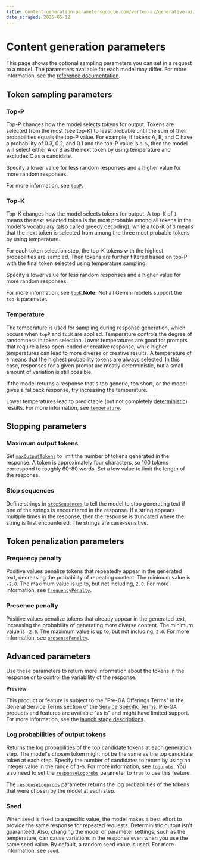 ```yaml
---
title: Content-generation-parametersgoogle.com/vertex-ai/generative-ai/docs/multimodal/content-generation-parameters#max-output-tokens
date_scraped: 2025-05-12
---
```


# Content generation parameters 

This page shows the optional sampling parameters you can set in a request to a
model. The parameters available for each model may differ. For more information,
see the [reference documentation](https://cloud.google.com/vertex-ai/generative-ai/docs/model-reference/inference#generationconfig).

## Token sampling parameters

### Top-P

Top-P changes how the model selects tokens for output. Tokens are selected
from the most (see top-K) to least probable until the sum of their probabilities
equals the top-P value. For example, if tokens A, B, and C have a probability of
0.3, 0.2, and 0.1 and the top-P value is `0.5`, then the model will
select either A or B as the next token by using temperature and excludes C as a
candidate.

Specify a lower value for less random responses and a higher value for more
random responses.

For more information, see [`topP`](https://cloud.google.com/vertex-ai/generative-ai/docs/model-reference/inference#topP).

### Top-K

Top-K changes how the model selects tokens for output. A top-K of
`1` means the next selected token is the most probable among all
tokens in the model's vocabulary (also called greedy decoding), while a top-K of
`3` means that the next token is selected from among the three most
probable tokens by using temperature.

For each token selection step, the top-K tokens with the highest
probabilities are sampled. Then tokens are further filtered based on top-P with
the final token selected using temperature sampling.

Specify a lower value for less random responses and a higher value for more
random responses.

For more information, see [`topK`](https://cloud.google.com/vertex-ai/generative-ai/docs/model-reference/inference#topK).**Note:** Not all Gemini models support the `top-k` parameter.

### Temperature

The temperature is used for sampling during response generation, which occurs when `topP`
and `topK` are applied. Temperature controls the degree of randomness in token selection.
Lower temperatures are good for prompts that require a less open-ended or creative response, while
higher temperatures can lead to more diverse or creative results. A temperature of `0`
means that the highest probability tokens are always selected. In this case, responses for a given
prompt are mostly deterministic, but a small amount of variation is still possible.

If the model returns a response that's too generic, too short, or the model gives a fallback
response, try increasing the temperature.

Lower temperatures lead to predictable (but not completely [deterministic](https://medium.com/google-cloud/is-a-zero-temperature-deterministic-c4a7faef4d20))
results. For more information, see [`temperature`](https://cloud.google.com/vertex-ai/generative-ai/docs/model-reference/inference#temperature).

## Stopping parameters

### Maximum output tokens

Set [`maxOutputTokens`](https://cloud.google.com/vertex-ai/generative-ai/docs/model-reference/inference#maxOutputTokens) to limit the number of tokens
generated in the response. A token is approximately four characters, so 100
tokens correspond to roughly 60-80 words. Set a low value to limit the length
of the response.

### Stop sequences

Define strings in [`stopSequences`](https://cloud.google.com/vertex-ai/generative-ai/docs/model-reference/inference#stopSequences) to tell the model to stop
generating text if one of the strings is encountered in the response. If a
string appears multiple times in the response, then the response is truncated
where the string is first encountered. The strings are case-sensitive.

## Token penalization parameters

### Frequency penalty

Positive values penalize tokens that repeatedly appear in the generated text, decreasing the
probability of repeating content. The minimum value is `-2.0`. The maximum value is up
to, but not including, `2.0`.
For more information, see [`frequencyPenalty`](https://cloud.google.com/vertex-ai/generative-ai/docs/model-reference/inference#frequencyPenalty).

### Presence penalty

Positive values penalize tokens that already appear in the generated text, increasing the
probability of generating more diverse content. The minimum value is `-2.0`. The maximum
value is up to, but not including, `2.0`.
For more information, see [`presencePenalty`](https://cloud.google.com/vertex-ai/generative-ai/docs/model-reference/inference#presencePenalty).

## Advanced parameters

Use these parameters to return more information about the tokens in the response
or to control the variability of the response.

**Preview**

This product or feature is subject to the "Pre-GA Offerings Terms" in the General Service Terms section
of the [Service Specific Terms](https://cloud.google.com/terms/service-terms#1).
Pre-GA products and features are available "as is" and might have limited support.
For more information, see the
[launch stage descriptions](https://cloud.google.com/products#product-launch-stages).

### Log probabilities of output tokens

Returns the log probabilities of the top candidate tokens at each generation step. The model's
chosen token might not be the same as the top candidate token at each step. Specify the number of
candidates to return by using an integer value in the range of `1`-`5`.
For more information, see [`logprobs`](https://cloud.google.com/vertex-ai/generative-ai/docs/model-reference/inference#logprobs). You also need to
set the [`responseLogprobs`](https://cloud.google.com/vertex-ai/generative-ai/docs/model-reference/inference#responseLogprobs) parameter to `true` to use this
feature.

The [`responseLogprobs`](https://cloud.google.com/vertex-ai/generative-ai/docs/model-reference/inference#responseLogprobs) parameter returns the log
probabilities of the tokens that were chosen by the model at each step.

### Seed

When seed is fixed to a specific value, the model makes a best effort to provide
the same response for repeated requests. Deterministic output isn't guaranteed.
Also, changing the model or parameter settings, such as the temperature, can
cause variations in the response even when you use the same seed value. By
default, a random seed value is used.
For more information, see [`seed`](https://cloud.google.com/vertex-ai/generative-ai/docs/model-reference/inference#seed).